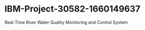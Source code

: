 # IBM-Project-30582-1660149637
Real-Time River Water Quality Monitoring and Control System
<img src='https://i.postimg.cc/bwmTNNRk/banner-2.png[]' alt=""></img>
